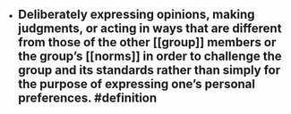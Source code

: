 - Deliberately expressing opinions, making judgments, or acting in ways that are different from those of the other [[group]] members or the group’s [[norms]] in order to challenge the group and its standards rather than simply for the purpose of expressing one’s personal preferences. #definition
	-